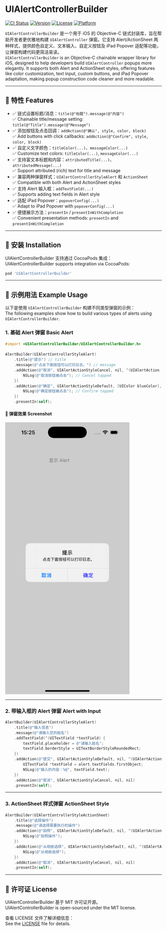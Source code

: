 # UIAlertControllerBuilder

[![CI Status](https://img.shields.io/travis/dabenliu/UIAlertControllerBuilder.svg?style=flat)](https://travis-ci.org/dabenliu/UIAlertControllerBuilder)
[![Version](https://img.shields.io/cocoapods/v/UIAlertControllerBuilder.svg?style=flat)](https://cocoapods.org/pods/UIAlertControllerBuilder)
[![License](https://img.shields.io/cocoapods/l/UIAlertControllerBuilder.svg?style=flat)](https://cocoapods.org/pods/UIAlertControllerBuilder)
[![Platform](https://img.shields.io/cocoapods/p/UIAlertControllerBuilder.svg?style=flat)](https://cocoapods.org/pods/UIAlertControllerBuilder)

`UIAlertControllerBuilder` 是一个用于 iOS 的 Objective-C 链式封装库，旨在帮助开发者更优雅地构建 `UIAlertController` 弹窗。它支持 Alert/ActionSheet 两种样式，提供颜色自定义、文本输入、自定义按钮及 iPad Popover 适配等功能，让弹窗构建代码更简洁易读。  
`UIAlertControllerBuilder` is an Objective-C chainable wrapper library for iOS, designed to help developers build `UIAlertController` popups more elegantly. It supports both Alert and ActionSheet styles, offering features like color customization, text input, custom buttons, and iPad Popover adaptation, making popup construction code cleaner and more readable.

---

## 🧩 特性 Features

- ✅ 链式设置标题/消息：`title(@"标题").message(@"内容")`  
  ✅ Chainable title/message setting: `title(@"Title").message(@"Message")`
- ✅ 添加按钮及点击回调：`addAction(@"确认", style, color, block)`  
  ✅ Add buttons with click callbacks: `addAction(@"Confirm", style, color, block)`
- ✅ 自定义文字颜色：`titleColor(...)`、`messageColor(...)`  
  ✅ Customize text colors: `titleColor(...)`, `messageColor(...)`
- ✅ 支持富文本标题和内容：`attributedTitle(...)`、`attributedMessage(...)`  
  ✅ Support attributed (rich) text for title and message
- ✅ 兼容两种弹窗样式：`UIAlertControllerStyleAlert` 和 `ActionSheet`  
  ✅ Compatible with both Alert and ActionSheet styles
- ✅ 支持 Alert 输入框：`addTextField(...)`  
  ✅ Supports adding text fields in Alert style
- ✅ 适配 iPad Popover：`popoverConfig(...)`  
  ✅ Adapt to iPad Popover with `popoverConfig(...)`
- ✅ 便捷展示方法：`presentIn` / `presentInWithCompletion`  
  ✅ Convenient presentation methods: `presentIn` and `presentInWithCompletion`

---

## 🚀 安装 Installation

UIAlertControllerBuilder 支持通过 CocoaPods 集成：  
UIAlertControllerBuilder supports integration via CocoaPods:

```ruby
pod 'UIAlertControllerBuilder'
```

---

## 📝 示例用法 Example Usage

以下是使用 `UIAlertControllerBuilder` 构建不同类型弹窗的示例：  
The following examples show how to build various types of alerts using `UIAlertControllerBuilder`.

### 1. 基础 Alert 弹窗 Basic Alert

```objective-c
#import <UIAlertControllerBuilder/UIAlertControllerBuilder.h>

AlertBuilder(UIAlertControllerStyleAlert)
    .title(@"提示") // title
    .message(@"点击下面按钮可以打印日志。") // message
    .addAction(@"取消", UIAlertActionStyleCancel, nil, ^(UIAlertAction *action, UIAlertController *alert) {
        NSLog(@"取消按钮被点击"); // Cancel tapped
    })
    .addAction(@"确定", UIAlertActionStyleDefault, [UIColor blueColor], ^(UIAlertAction *action, UIAlertController *alert) {
        NSLog(@"确定按钮被点击"); // Confirm tapped
    })
    .presentIn(self);
```

#### 📸 弹窗效果 Screenshot

<img src="https://github.com/dabenliu/UIAlertControllerBuilder/blob/main/SimulatorScreenshot.png" alt="UIAlertControllerBuilder 示例效果" width="400"/>

---

### 2. 带输入框的 Alert 弹窗 Alert with Input

```objective-c
AlertBuilder(UIAlertControllerStyleAlert)
    .title(@"输入信息")
    .message(@"请输入您的姓名")
    .addTextField(^(UITextField *textField) {
        textField.placeholder = @"请输入姓名";
        textField.borderStyle = UITextBorderStyleRoundedRect;
    })
    .addAction(@"提交", UIAlertActionStyleDefault, nil, ^(UIAlertAction *action, UIAlertController *alert) {
        UITextField *textField = alert.textFields.firstObject;
        NSLog(@"输入的内容：%@", textField.text);
    })
    .addAction(@"取消", UIAlertActionStyleCancel, nil, nil)
    .presentIn(self);
```

---

### 3. ActionSheet 样式弹窗 ActionSheet Style

```objective-c
AlertBuilder(UIAlertControllerStyleActionSheet)
    .title(@"选择操作")
    .message(@"请选择需要执行的操作")
    .addAction(@"拍照", UIAlertActionStyleDefault, nil, ^(UIAlertAction *action, UIAlertController *alert) {
        NSLog(@"拍照操作");
    })
    .addAction(@"从相册选择", UIAlertActionStyleDefault, nil, ^(UIAlertAction *action, UIAlertController *alert) {
        NSLog(@"从相册选择");
    })
    .addAction(@"取消", UIAlertActionStyleCancel, nil, nil)
    .presentIn(self);
```

---

## 🔖 许可证 License

UIAlertControllerBuilder 基于 MIT 许可证开源。  
UIAlertControllerBuilder is open-sourced under the MIT license.  

查看 LICENSE 文件了解详细信息：  
See the [LICENSE](https://github.com/dabenliu/UIAlertControllerBuilder/blob/main/LICENSE) file for details.
